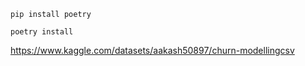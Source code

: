 `pip install poetry`

`poetry install`

https://www.kaggle.com/datasets/aakash50897/churn-modellingcsv
